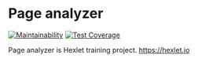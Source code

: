 # Page analyzer
[![Maintainability](https://api.codeclimate.com/v1/badges/599d39d57080be6db415/maintainability)](https://codeclimate.com/github/andreiyastrzhembski/project-lvl3-s410/maintainability)
[![Test Coverage](https://api.codeclimate.com/v1/badges/599d39d57080be6db415/test_coverage)](https://codeclimate.com/github/andreiyastrzhembski/project-lvl3-s410/test_coverage)

Page analyzer is Hexlet training project.
https://hexlet.io

